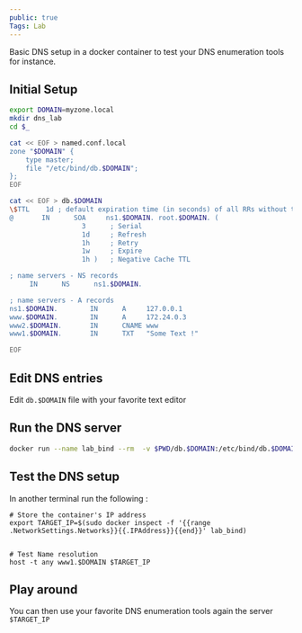 ```yaml
---
public: true
Tags: Lab
---
```

Basic DNS setup in a docker container to test your DNS enumeration tools for instance.

## Initial Setup
```bash
export DOMAIN=myzone.local
mkdir dns_lab 
cd $_

cat << EOF > named.conf.local
zone "$DOMAIN" {
    type master;
    file "/etc/bind/db.$DOMAIN";
};
EOF

cat << EOF > db.$DOMAIN
\$TTL    1d ; default expiration time (in seconds) of all RRs without their own TTL value
@       IN      SOA     ns1.$DOMAIN. root.$DOMAIN. (
                  3      ; Serial
                  1d     ; Refresh
                  1h     ; Retry
                  1w     ; Expire
                  1h )   ; Negative Cache TTL

; name servers - NS records
     IN      NS      ns1.$DOMAIN.

; name servers - A records
ns1.$DOMAIN.        IN      A     127.0.0.1
www.$DOMAIN.        IN      A     172.24.0.3
www2.$DOMAIN.       IN      CNAME www
www1.$DOMAIN.       IN      TXT   "Some Text !"

EOF
```

## Edit DNS entries

Edit `db.$DOMAIN` file with your favorite text editor

## Run the DNS server

```bash
docker run --name lab_bind --rm  -v $PWD/db.$DOMAIN:/etc/bind/db.$DOMAIN -v $PWD/named.conf.local:/etc/bind/named.conf.local --expose 53 -ti ubuntu/bind9 
```

## Test the DNS setup

In another terminal run the following :

```
# Store the container's IP address
export TARGET_IP=$(sudo docker inspect -f '{{range .NetworkSettings.Networks}}{{.IPAddress}}{{end}}' lab_bind) 


# Test Name resolution
host -t any www1.$DOMAIN $TARGET_IP
```

## Play around

You can then use your favorite DNS enumeration tools again the server `$TARGET_IP`
